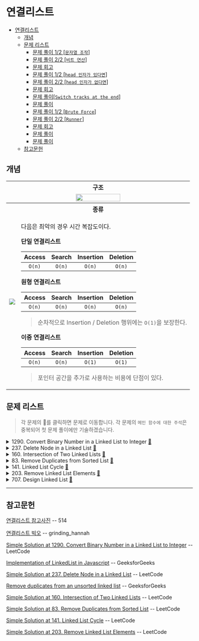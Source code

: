 # 연결리스트

- [연결리스트](#연결리스트)
  - [개념](#개념)
  - [문제 리스트](#문제-리스트)
    - [문제 풀이 1/2 [`문자열 조작`]](#문제-풀이-12-문자열-조작)
    - [문제 풀이 2/2 [`비트 연산`]](#문제-풀이-22-비트-연산)
    - [문제 회고](#문제-회고)
    - [문제 풀이 1/2 [`head 인자가 있다면`]](#문제-풀이-12-head-인자가-있다면)
    - [문제 풀이 2/2 [`head 인자가 없다면`]](#문제-풀이-22-head-인자가-없다면)
    - [문제 회고](#문제-회고-1)
    - [문제 풀이[`Switch tracks at the end`]](#문제-풀이switch-tracks-at-the-end)
    - [문제 풀이](#문제-풀이)
    - [문제 풀이 1/2 [`Brute Force`]](#문제-풀이-12-brute-force)
    - [문제 풀이 2/2 [`Runner`]](#문제-풀이-22-runner)
    - [문제 회고](#문제-회고-2)
    - [문제 풀이](#문제-풀이-1)
    - [문제 풀이](#문제-풀이-2)
  - [참고문헌](#참고문헌)

## 개념

<table>
  <tr>
    <th colspan="2">구조</th>
  </tr>
  <tr align="center">
    <td colspan="2">
      <img 
        width="50%"
        src="https://mblogthumb-phinf.pstatic.net/MjAxOTA1MDdfMTEg/MDAxNTU3MjA0OTUwMDA1.DSJlwlTNm2iXdPUkzSrIkz58Q-6C2WKfFi0Tq7KlZVwg.uGAPoVzrcjQv58CzjdZ0Fz1u0BWZoA0rOWT6YUQ2Hacg.PNG.std_34/image.png?type=w800">      
    </td>
  </tr>
  <tr>
    <th colspan="2">종류</th>
  </tr>
  <tr>
    <td>
      <img src="https://mblogthumb-phinf.pstatic.net/MjAxOTA1MDdfMTc4/MDAxNTU3MjA2NzUwNTA2.zFSk59o7XoiUEv20e73r1Qh0csm7PfHL2zgpK0B9NZEg.vDG82wpGHzBLaRyrSP41E6EVIjjdzsszeoWY8mIBOqAg.PNG.std_34/image.png?type=w800">
    </td>
    <td>
<p>
다음은 최악의 경우 시간 복잡도이다.

<b>단일 연결리스트</b>

| Access | Search | Insertion | Deletion |
| :----: | :----: | :-------: | :------: |
| `O(n)` | `O(n)` |  `O(n)`   |  `O(n)`  |

<b>원형 연결리스트</b>

| Access | Search | Insertion | Deletion |
| :----: | :----: | :-------: | :------: |
| `O(n)` | `O(n)` |  `O(n)`   |  `O(n)`  |
> 순차적으로 Insertion / Deletion 행위에는 `O(1)`을 보장한다.

<b>이중 연결리스트</b>

| Access | Search | Insertion | Deletion |
| :----: | :----: | :-------: | :------: |
| `O(n)` | `O(n)` |  `O(1)`   |  `O(1)`  |

> 포인터 공간을 추가로 사용하는 비용에 단점이 있다.
</p>
    </td>
  </tr>
</table>

## 문제 리스트

> 각 문제의 👊를 클릭하면 문제로 이동합니다.
> 각 문제의 `메인 함수에 대한 주석`은 중복되어 첫 문제 풀이에만 기술하겠습니다.

<details>
<summary>1290. Convert Binary Number in a Linked List to Integer
  <a href="https://leetcode.com/problems/convert-binary-number-in-a-linked-list-to-integer/">👊</a>
</summary>

### 문제 풀이 1/2 [`문자열 조작`]

<table>
  <tr>
    <th>풀이 설명</th>
    <th>코드</th>
  </tr>
  <tr>
    <td>
<p>

    time:   O(n)
    space:  O(n)

    1. 연결리스트를 순회하여 노드의 val를 str 문자열 변수에 합한다.
    2. str 문자열 변수를 정수화시킨다.

</p>
    </td>
    <td>
<p>

```js
/**
 * Definition for singly-linked list.
 * function ListNode(val, next) {
 *     this.val = (val===undefined ? 0 : val)
 *     this.next = (next===undefined ? null : next)
 * }
 */
/**
 * @param {ListNode} head
 * @return {number}
 */
var getDecimalValue = function(head) {
  let str = '';  
  
  while(head){
    str += String(head.val);
    head = head.next;    
  }
  
  return parseInt(str, 2);
};
```
</p>
    </td>
  </tr>
</table>

### 문제 풀이 2/2 [`비트 연산`]

`Show Hint 2`에 다음과 같은 추가 조건을 주었다.

*"한 번의 작업으로 십진수 값을 얻으려면 shift left 연산(`<<`) 및 or 연산(`|`)을 사용합니다"*

처음에는 `LSB`부터 접근해서 2씩 곱해주는데, 1과 0은 or연산으로 걸러주면 된다고 생각하였다.
shift left 연산은 어떻게 활용해야할 지 몰랐다.

다만, 그러면 연결리스트를 reverse 해야하는데, 메소드를 지원하지도 않고 잘못된 접근이었다.

따라서 리트코드의 풀이를 참고하였다.

풀이의 핵심은 **결과값을** shift left 연산으로 값을 높여가면서,
연결리스트와 or 연산으로 비교해 나아가는 것이다.

<table>
  <tr>
    <th>풀이 설명</th>
    <th>코드</th>
  </tr>
  <tr>
    <td width="50%">
<p>

    time:   O(n)
    space:  O(1)

    Input: head = [1,0,1]
    Output: 5

     1. 루프에 따른 결과값으로 알고리즘을 이해하자.

        val = 0

        loop start

          head: 1
            val = (val << 1) | head.val
            val = (0 << 1) | 1
            
            val = 1

          head: 0
            val = (val << 1) | head.val
            val = (1 << 1) | 0 
            val = 10

          head: 1
            val = (val << 1) | head.val
            val = (10 << 1) | 1 
            val = 101

          head: null
        done

</p>
    </td>
    <td width="50%">
<p>

```js
var getDecimalValue = function(head) {
  let result = 0; 
  
  while(head){
    result = (result << 1) | head.val;
    head = head.next;
  }
  
  return result;
};
```
</p>
    </td>
  </tr>
</table>
</details>

<details>
<summary>237. Delete Node in a Linked List
  <a href="https://leetcode.com/problems/delete-node-in-a-linked-list/">👊</a>
</summary>

### 문제 회고

문제 메인 함수에 보통 head 인자를 주는데, 이 문제는 head가 없었다.

출제자의 의도가 head 없이 해결하라는 의도인것 같다.

필자는 보통 head 인자가 있는 경우를 고려하고, 
이 참에 연결리스트를 구현해보자는 의도로

별도의 에디터에서 문제를 풀게되었다.

### 문제 풀이 1/2 [`head 인자가 있다면`]

`deleteNode 함수`만 확인하면 된다.

<table>
  <tr>
    <th>풀이 설명</th>
    <th>코드</th>
  </tr>
  <tr>
    <td>
<p>

    time:   O(n)

    1. 연결리스트를 순회할 때 prev라는 변수에 노드를 저장한다.
       해당 변수는 삭제할 노드를 찾았을 시 
       이전 노드와 삭제 이후의 노드를 연결하기 위해 사용한다.

        prev: 4 → 5 → 1 → 9

        head: 5 to delete
          prev.next = head.next
          5 → 1 → 9 = 1 → 9 

          head = head.next;
          4 → 1 → 9
        done         

</p>
    </td> 
    <td>
<p>

```js
const assert = require('assert')

class ListNode {
  constructor(val) {
      this.val = val;
      this.next = null;              
  }
}

class LinkedList {  
  constructor(arr){
    arr.forEach(each => {
      const node = new ListNode(each);
      let current;

      if(this.head == null)
        this.head = node
      else{
        current = this.head;

        while(current.next)
          current = current.next;

        current.next = node;
      }
    })    
  }  
}

var printArray = function(head){
    const result = [];
    let current = head;

    while(current){
      result.push(current.val);
      current = current.next;
    }

    return result;
}


/**
 * +++ Main Function
 * @param {ListNode, ListNode} node
 * @return {void} Do not return anything, modify node in-place instead.
 */
var deleteNode = function(head, node) {  
  let prev = head;

  while(head){    
    if(head.val === node.val)
      prev.next = head.next;      
    else
      prev = head;
      
    head = head.next        
  }
};

// +++ Test
const list = new LinkedList([4, 5, 1, 9]);

deleteNode(list.head, new ListNode(5));
assert.deepEqual(printArray(list.head), [4, 1, 9]);   // pass

const list2 = new LinkedList([4, 5, 1, 9]);

deleteNode(list2.head, new ListNode(1));
assert.deepEqual(printArray(list2.head), [4, 5, 9]);  // pass
```
</p>
    </td>
  </tr>
</table>

### 문제 풀이 2/2 [`head 인자가 없다면`]

<table>
  <tr>
    <th>풀이 설명</th>
    <th>코드</th>
  </tr>
  <tr>
    <td>
<p>

    time:   O(1) 🤔

         head = 4 → 5 → 1 → 9
    
    Input:
         node = 5 → 1 → 9

    node.val  = node.next.val
           5  = 1

    node.next = node.next.next
     → 1 → 9  = → 9

    Output: 4 → 1 → 9

</p>
    </td>
    <td>
<p>

```js
var deleteNode = function(node) {
    node.val = node.next.val;
    node.next = node.next.next;
};
```
</p>
    </td>
  </tr>
</table>

</details>

<details>
<summary>
  160. Intersection of Two Linked Lists
  <a href="https://leetcode.com/problems/intersection-of-two-linked-lists/">👊</a>
</summary>

### 문제 회고

처음에는 아래와 같이 접근했지만, 요구하는 문제는 정렬되있지 않아 적합하지 않았다.

    cf. headA = [2, 3, 4, 5]
        headB = [1, 2, 3, 4, 5] 라면,

        while(headA || headB){
          if(headA > headB)
            headB = headB.next;
          else
            headA = headA.next;
        }

접근 방법이 떠오르지 않아 리트코드 풀이를 참고했다.

### 문제 풀이[`Switch tracks at the end`]

연결리스트 간 길이가 다르다 보니

짧은 연결리스트A가 끝나면 연결리스트B를 이어붙여서 sync를 맞추는 알고리즘이었다.

<table>
  <tr>
    <th>풀이 설명</th>
    <th>코드</th>
  </tr>
  <tr>
    <td>
<p>

    time:   O(n)

    Input:  [4,1,8,4,5]
            [5,6,1,8,4,5]

    1. 루프 마다 다음 노드를 헤드에 넣어 연결리스트를 순회한다.
       다음 노드를 헤드에 넣을 때 조건을 넣어
       다음 노드가 없을 시 또 다른 연결리스트를 이어붙인다.

        4 → 1 → 8 → 4 → 5 → null 
                              5 → 6 → 1 → 8 → 4 → 5

        5 → 6 → 1 → 8 → 4 → 5 → null
                                  4 → 1 → 8 → 4 → 5

    2. sync가 맞춰지면, 교차되는 지점은 에디터에서 판별한다.
</p>
    </td>
    <td>
<p>

```js
/**
 * Definition for singly-linked list.
 * function ListNode(val) {
 *     this.val = val;
 *     this.next = null;
 * }
 */

/**
 * @param {ListNode} headA
 * @param {ListNode} headB
 * @return {ListNode}
 */
var getIntersectionNode = function(headA, headB) {
  let curA = headA;
  let curB = headB;
  
  while (curA !== curB) {        
    curA = curA ? curA.next : headB;
    curB = curB ? curB.next : headA;    
  }
  
  return curA;
};
```
</p>
    </td>
  </tr>
</table>
</details>

<details>
<summary>
  83. Remove Duplicates from Sorted List
  <a href="https://leetcode.com/problems/remove-duplicates-from-sorted-list/">👊</a>
</summary>

### 문제 풀이

`237번` 문제와 풀이 과정이 유사하다.

해당 문제는 **정렬되있지 않은 문제로** 난이도를 올려서 풀면 도움이 많이 될 것이라 생각했다.

<table>
  <tr>
    <th>풀이 설명</th>
    <th>코드</th>
  </tr>
  <tr>
    <td>
<p>

    time:   O(n)
    space:  O(1)

</p>
    </td>
    <td>
<p>

```js
/**
 * @param {ListNode} head
 * @return {ListNode}
 */
var deleteDuplicates = function(head) { 
  let prev = null;
  let cur = head;  
    
  while(cur){
    if(prev && prev.val === cur.val)
      prev.next = cur.next;
    else      
      prev = cur;  
    
    cur = cur.next;    
  }
  return head;
};

```
</p>
    </td>
  </tr>
</table>
</details>

<details>
<summary>
  141. Linked List Cycle
  <a href="https://leetcode.com/problems/linked-list-cycle/">👊</a>
</summary>

### 문제 풀이 1/2 [`Brute Force`]

만약 중복된 요소가 없는 연결리스트라면 다음과 같이 `Map`을 활용하였을 것이다.
    
    const map = new Map();
    
    while(head){
      ...
      
      if(map.has(head.val))
        return true;
      else
        map.set(head.val);
      
      ...
    };

중복된 요소가 있다고 가정하였다.

    Input:  head = [3, 2, 2, 0, 4]
            pos  =  2

<table>
  <tr>
    <th>풀이 설명</th>
    <th>코드</th>
  </tr>
  <tr>
    <td>
<p>

    time:   O(n^2)

    1. 연결리스트를 순회할 때, 
       현재 노드와 같은 요소가 
       나머지 노드들에 있는지 검사한다.       

    하지만, 
    반복되는 연결리스트를 찾지 않고,
    중복된 요소만 찾는 코드였다.

    때문에, 다음과 같은 테스트 케이스를 해결하지 못했다.

    Input:    head = [-21,10,17,8,4,26,5,
                       35,33,-7,-16,27,-12,
                       6,29,-12,5,9,20,14,14,
                       2,13,-24,21,23,-21,5]

              pos  =  -1

    Output:   true
    Expected: false

</p>
    </td>
    <td>
<p>

```js
/**
 * Definition for singly-linked list.
 * function ListNode(val) {
 *     this.val = val;
 *     this.next = null;
 * }
 */

/**
 * @param {ListNode} head
 * @return {boolean}
 */
var hasCycle = function(head) {
  const findSameValue = (cur) => {
    let fast = cur;
    
    while(fast){
      if(cur === fast)
        return true;
      
      fast = fast.next;
    }
    
    return false;
  }
  
  if(!head)
    return false;  
  
  while(head){
    if(!head.next)
      return false;
    
    if(findSameValue(head))
      return true;    
    
    head = head.next;
  }  
};
```
</p>
    </td>
  </tr>
</table>

### 문제 풀이 2/2 [`Runner`]

해당 풀이는 `Follow up`의 `space O(1)` 또한 만족한다.

**알고리즘 설명**

`Runner`는 

    연결리스트를 순회할 때 2개의 포인터를 사용한다.

    빠른 포인터는 2칸씩, 느린 포인터는 1칸씩 이동하여

    빠른 포인터가 연결리스트의 끝에 도달 했을 때,
    느린 포인터는 연결리스트의 중간에 도달함을 이용한다.

<table>
  <tr>
    <th>풀이 설명</th>
    <th>코드</th>
  </tr>
  <tr>
    <td>
<p>

    time:   O(n)
    space:  O(1)

    Input:  head = [3,2,0,-4]
            pos  =  1

    다음과 같이 반복할 때,

    3 → 2 → 0 → -4 → 2 → 0 → -4

    루프는 fast를 기준으로 돈다.

    fast는 3 → 0 → 2 → -4
    slow는 3 → 2 → 0 → -4

    풀이의 핵심은 
    
    반복의 시작인 2를 보는 것이 아니라
    끝인 -4가 동일해질 때이다.

</p>
    </td>
    <td>
<p>

```js
var hasCycle = function(head) {
  if(!head)
    return false;  
  
  let slow = head;
  let fast = head;
  
  while(fast){
    if(!fast.next)
      return false;
    
    else{
      fast = fast.next.next;
      slow = slow.next;
    }
    
    if(fast === slow)
      return true;
  }
  return false;
};  
```
</p>
    </td>
  </tr>
</table>
</details>

<details>
<summary>203. Remove Linked List Elements
  <a href="https://leetcode.com/problems/remove-linked-list-elements/">👊</a>
</summary>

### 문제 회고

`237번`, `83번`과 풀이 과정이 유사하다.

### 문제 풀이

<table>
  <tr>
    <th>풀이 설명</th>
    <th>코드</th>
  </tr>
  <tr>
    <td>
<p>

    time:   O(n)
    space:  O(1)

    head는 원본이고,
    cur는 탐색용이다.

    1. Exception은  문제의 Example 3과 같이

       head의 요소가 모두 동일한 경우 
       head를 모두 순회하여 null을 가리키게한다.

       그러면, 다음 루프를 순회하지 못하고
       함수가 종료된다.

       cf. 7 → 7 → 7 → 7

       동일하지 않은 경우는 Start 부터 루프를 진행한다.
</p>
    </td>
    <td>
<p>

```js
/**
 * @param {ListNode} head
 * @param {number} val
 * @return {ListNode}
 */
var removeElements = function(head, val) {
  let prev = null;
  let cur = head;
  
  // +++ Exception
  while(head){
    if(head.val === val)
      head = head.next;
    else
      break; 
  }  
  
  // +++ Start
  while(cur){
    if(prev && cur.val === val)
      prev.next = cur.next;
    else
      prev = cur;
    
    cur = cur.next;      
  }
  return head;
};
```
</p>
    </td>
  </tr>
</table>
</details>

<details>
<summary>707. Design Linked List
  <a href="https://leetcode.com/problems/design-linked-list/">👊</a>
</summary>

### 문제 풀이

<table>
  <tr>
    <th>풀이 설명</th>
    <th>코드</th>
  </tr>
  <tr>
    <td>
<p>

    printArray는 디버깅을 위한 함수이다.
    주석 달린 함수들만 확인하면 된다.

</p>
    </td>
    <td>
<p>

```js
var _ = require('lodash');

var printArray = function(head){
  const result = [];
  let current = head;

  while(current){
    result.push(current.val);
    current = current.next;
  }

  return result;
}

class ListNode {
  constructor(val) {
      this.val = val;
      this.next = null;              
  }
}

var MyLinkedList = function() {
  MyLinkedList.prototype.head = null;
};

/** 
 * @param {number} index
 * @return {number}
 */
MyLinkedList.prototype.get = function(index) {
  let loopCnt = 0;
  let head = _.cloneDeep(MyLinkedList.prototype.head);
  
  // console.log(head);
  while(head){
    if(loopCnt === index)
      return head.val;
    
    loopCnt += 1;
    head = head.next;
  }
  
  return null;
};

/** 
 * @param {number} val
 * @return {void}
 */
MyLinkedList.prototype.addAtHead = function(val) {
  let node = new ListNode(val);
  const head = _.cloneDeep(MyLinkedList.prototype.head);
  
  node.next = head;
  MyLinkedList.prototype.head = node;
  
  console.log(printArray(MyLinkedList.prototype.head));
};

/** 
 * @param {number} val
 * @return {void}
 */
MyLinkedList.prototype.addAtTail = function(val) {
  const node = new ListNode(val);  
  let head = _.cloneDeep(MyLinkedList.prototype.head);  
  let result = head;
  
  while(head){    
    if(!head.next){      
      head.next = node;
      break;
    }      
    
    head = head.next;    
  }
    
  MyLinkedList.prototype.head = result;  
  console.log(printArray(MyLinkedList.prototype.head));
};

/** 
 * @param {number} index 
 * @param {number} val
 * @return {void}
 */
MyLinkedList.prototype.addAtIndex = function(index, val) {
  let node = new ListNode(val);
    
  let head = _.cloneDeep(MyLinkedList.prototype.head);
  let result = head;
  
  let loopCnt = 0;  
  
  while(head){    
    if(loopCnt === index){
      node.next = head;
      head.next = node;
    }      
    
    loopCnt += head.next ? 1 : 0;
    head = head.next;    
  }  
  
  MyLinkedList.prototype.head = result
    
  if(loopCnt < index)
    MyLinkedList.prototype.addAtTail(val);  
  
  console.log(printArray(MyLinkedList.prototype.head));
};

/** 
 * @param {number} index
 * @return {void}
 */
MyLinkedList.prototype.deleteAtIndex = function(index) {    
  let head = _.cloneDeep(MyLinkedList.prototype.head);
  let result = head;
  
  let loopCnt = 0;
  
  while(head){    
    if(head.next && loopCnt === index){
      head.val = head.next.val;
      head.next = head.next.next;
    }      
        
    loopCnt += head.next ? 1 : 0;
    head = head.next;
  }
  
  MyLinkedList.prototype.head = result;  
  console.log(printArray(MyLinkedList.prototype.head));
};

```
</p>
    </td>
  </tr>
</table>

</details>

<hr/>

## 참고문헌

[연결리스트 참고사진](https://m.blog.naver.com/std_34/221532135313) -- 514

[연결리스트 빅오](https://velog.io/@grinding_hannah/CS-자료구조-Big-O-표기법-링크드-리스트Linked-List) -- grinding_hannah

[Simple Solution at 1290. Convert Binary Number in a Linked List to Integer](https://leetcode.com/problems/convert-binary-number-in-a-linked-list-to-integer/discuss/461356/JavaScript-Easy-to-understand-bit-operator) -- LeetCode

[Implementation of LinkedList in Javascript](https://www.geeksforgeeks.org/implementation-linkedlist-javascript/) -- GeeksforGeeks

[Simple Solution at 237. Delete Node in a Linked List](https://leetcode.com/problems/delete-node-in-a-linked-list/discuss/65455/1-3-lines-C%2B%2BJavaPythonCCJavaScriptRuby) -- LeetCode

[Remove duplicates from an unsorted linked list](https://www.geeksforgeeks.org/remove-duplicates-from-an-unsorted-linked-list/) -- GeeksforGeeks

[Simple Solution at 160. Intersection of Two Linked Lists](https://leetcode.com/problems/intersection-of-two-linked-lists/discuss/324105/Heavily-commented-Javascript-O(n)-in-O(1)-space-solution) -- LeetCode

[Simple Solution at 83. Remove Duplicates from Sorted List](https://leetcode.com/problems/remove-duplicates-from-sorted-list/discuss/28722/Javascript-Solution) -- LeetCode

[Simple Solution at 141. Linked List Cycle](https://leetcode.com/problems/linked-list-cycle/discuss/289913/JavaScript-Solution-(98-faster)) -- LeetCode

[Simple Solution at 203. Remove Linked List Elements](https://leetcode.com/problems/remove-linked-list-elements/discuss/275445/Javascript-simple-solution) -- LeetCode
